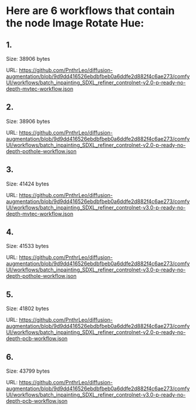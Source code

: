 # Here are 6 workflows that contain the node Image Rotate Hue:

## 1. 

Size: 38906 bytes

URL: https://github.com/PnthrLeo/diffusion-augmentation/blob/9d9dd416526ebdbfbeb0a6ddfe2d882f4c6ae273/comfyUI/workflows/batch_inpainting_SDXL_refiner_controlnet-v2.0-p-ready-no-depth-mvtec-workflow.json

## 2. 

Size: 38906 bytes

URL: https://github.com/PnthrLeo/diffusion-augmentation/blob/9d9dd416526ebdbfbeb0a6ddfe2d882f4c6ae273/comfyUI/workflows/batch_inpainting_SDXL_refiner_controlnet-v2.0-p-ready-no-depth-pothole-workflow.json

## 3. 

Size: 41424 bytes

URL: https://github.com/PnthrLeo/diffusion-augmentation/blob/9d9dd416526ebdbfbeb0a6ddfe2d882f4c6ae273/comfyUI/workflows/batch_inpainting_SDXL_refiner_controlnet-v3.0-p-ready-no-depth-mvtec-workflow.json

## 4. 

Size: 41533 bytes

URL: https://github.com/PnthrLeo/diffusion-augmentation/blob/9d9dd416526ebdbfbeb0a6ddfe2d882f4c6ae273/comfyUI/workflows/batch_inpainting_SDXL_refiner_controlnet-v3.0-p-ready-no-depth-pothole-workflow.json

## 5. 

Size: 41802 bytes

URL: https://github.com/PnthrLeo/diffusion-augmentation/blob/9d9dd416526ebdbfbeb0a6ddfe2d882f4c6ae273/comfyUI/workflows/batch_inpainting_SDXL_refiner_controlnet-v2.0-p-ready-no-depth-pcb-workflow.json

## 6. 

Size: 43799 bytes

URL: https://github.com/PnthrLeo/diffusion-augmentation/blob/9d9dd416526ebdbfbeb0a6ddfe2d882f4c6ae273/comfyUI/workflows/batch_inpainting_SDXL_refiner_controlnet-v3.0-p-ready-no-depth-pcb-workflow.json

